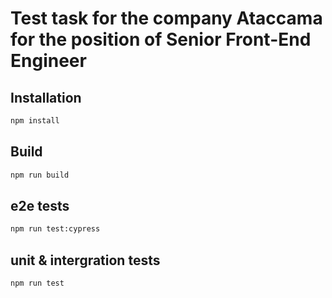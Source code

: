 # Test task for the company Ataccama for the position of Senior Front-End Engineer

## Installation

```bash
npm install
```

## Build
```bash
npm run build
```

## e2e tests

```bash
npm run test:cypress
```

## unit & intergration tests

```bash
npm run test
```
